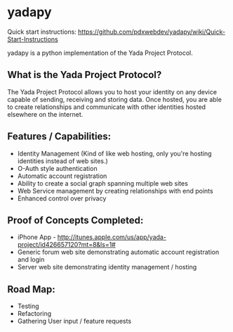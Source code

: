 yadapy
======

Quick start instructions: 
https://github.com/pdxwebdev/yadapy/wiki/Quick-Start-Instructions


yadapy is a python implementation of the Yada Project Protocol.


What is the Yada Project Protocol?
-
The Yada Project Protocol allows you to host your identity on any device capable of sending, receiving and storing data. Once hosted, you are able to create relationships and communicate with other identities hosted elsewhere on the internet.  


Features / Capabilities:
---
- Identity Management (Kind of like web hosting, only you're hosting identities instead of web sites.)
- O-Auth style authentication
- Automatic account registration
- Ability to create a social graph spanning multiple web sites
- Web Service management by creating relationships with end points
- Enhanced control over privacy

Proof of Concepts Completed:
---
- iPhone App - http://itunes.apple.com/us/app/yada-project/id426657120?mt=8&ls=1#
- Generic forum web site demonstrating automatic account registration and login
- Server web site demonstrating identity management / hosting

Road Map:
---
- Testing
- Refactoring
- Gathering User input / feature requests